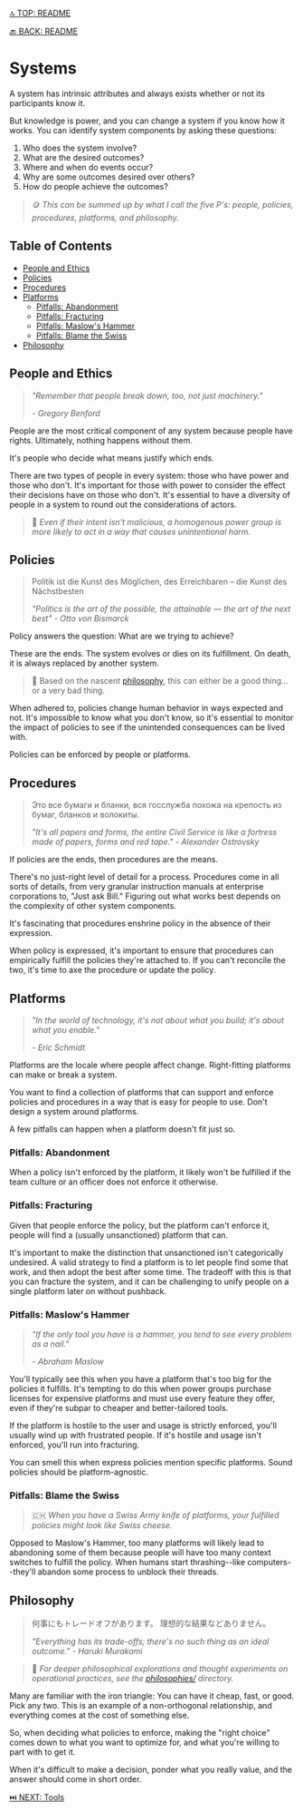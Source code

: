 [🔝 TOP: README](README.md)

[🔙 BACK: README](README.md)

Systems
=========

A system has intrinsic attributes and always exists whether or not its participants know it.

But knowledge is power, and you can change a system if you know how it works. You can identify system components by asking these questions:
1. Who does the system involve?
2. What are the desired outcomes?
3. Where and when do events occur?
4. Why are some outcomes desired over others?
5. How do people achieve the outcomes?
   
> 🪙 *This can be summed up by what I call the five P's: people, policies, procedures, platforms, and philosophy.*

Table of Contents
------------------

- [People and Ethics](#people-and-ethics)
- [Policies](#policies)
- [Procedures](#procedures)
- [Platforms](#platforms)
	- [Pitfalls: Abandonment](#pitfalls-abandonment)
	- [Pitfalls: Fracturing](#pitfalls-fracturing)
	- [Pitfalls: Maslow's Hammer](#pitfalls-maslows-hammer)
	- [Pitfalls: Blame the Swiss](#pitfalls-blame-the-swiss)
- [Philosophy](#philosophy)

People and Ethics
-----------------

> *"Remember that people break down, too, not just machinery."*
> 
> *- Gregory Benford*

People are the most critical component of any system because people have rights. Ultimately, nothing happens without them.

It's people who decide what means justify which ends.

There are two types of people in every system: those who have power and those who don't. It's important for those with power to consider the effect their decisions have on those who don't. It's essential to have a diversity of people in a system to round out the considerations of actors.

> 🤕 *Even if their intent isn't malicious, a homogenous power group is more likely to act in a way that causes unintentional harm.*

Policies
--------

> Politik ist die Kunst des Möglichen, des Erreichbaren – die Kunst des Nächstbesten
> 
> *"Politics is the art of the possible, the attainable — the art of the next best"*
> *- Otto von Bismarck*

Policy answers the question: What are we trying to achieve?

These are the ends. The system evolves or dies on its fulfillment. On death, it is always replaced by another system.

> 🧐 Based on the nascent [philosophy](#philosophy-1), this can either be a good thing... or a very bad thing.

When adhered to, policies change human behavior in ways expected and not. It's impossible to know what you don't know, so it's essential to monitor the impact of policies to see if the unintended consequences can be lived with.

Policies can be enforced by people or platforms.

Procedures
----------

> Это все бумаги и бланки, вся госслужба похожа на крепость из бумаг, бланков и волокиты.
>
> *"It's all papers and forms, the entire Civil Service is like a fortress made of papers, forms and red tape."*
> *- Alexander Ostrovsky*

If policies are the ends, then procedures are the means.

There's no just-right level of detail for a process. Procedures come in all sorts of details, from very granular instruction manuals at enterprise corporations to, "Just ask Bill." Figuring out what works best depends on the complexity of other system components.

It's fascinating that procedures enshrine policy in the absence of their expression.

When policy is expressed, it's important to ensure that procedures can empirically fulfill the policies they're attached to. If you can't reconcile the two, it's time to axe the procedure or update the policy.

Platforms
---------

> *"In the world of technology, it's not about what you build; it's about what you enable."*
> 
> *- Eric Schmidt*

Platforms are the locale where people affect change. Right-fitting platforms can make or break a system.

You want to find a collection of platforms that can support and enforce policies and procedures in a way that is easy for people to use. Don't design a system around platforms.

A few pitfalls can happen when a platform doesn't fit just so.

### Pitfalls: Abandonment

When a policy isn't enforced by the platform, it likely won't be fulfilled if the team culture or an officer does not enforce it otherwise.

### Pitfalls: Fracturing

Given that people enforce the policy, but the platform can't enforce it, people will find a (usually unsanctioned) platform that can.

It's important to make the distinction that unsanctioned isn't categorically undesired. A valid strategy to find a platform is to let people find some that work, and then adopt the best after some time. The tradeoff with this is that you can fracture the system, and it can be challenging to unify people on a single platform later on without pushback.

### Pitfalls: Maslow's Hammer

> *"If the only tool you have is a hammer, you tend to see every problem as a nail."*
> 
> *- Abraham Maslow*

You'll typically see this when you have a platform that's too big for the policies it fulfills. It's tempting to do this when power groups purchase licenses for expensive platforms and must use every feature they offer, even if they're subpar to cheaper and better-tailored tools.

If the platform is hostile to the user and usage is strictly enforced, you'll usually wind up with frustrated people. If it's hostile and usage isn't enforced, you'll run into fracturing.

You can smell this when express policies mention specific platforms. Sound policies should be platform-agnostic.

### Pitfalls: Blame the Swiss

> 🇨🇭 *When you have a Swiss Army knife of platforms, your fulfilled policies might look like Swiss cheese.*

Opposed to Maslow's Hammer, too many platforms will likely lead to abandoning some of them because people will have too many context switches to fulfill the policy. When humans start thrashing--like computers--they'll abandon some process to unblock their threads.

Philosophy
----------

> 何事にもトレードオフがあります。
> 理想的な結果などありません。
>
> *"Everything has its trade-offs; there's no such thing as an ideal outcome."*
> *- Haruki Murakami*

> 📖 *For deeper philosophical explorations and thought experiments on operational practices, see the [philosophies/](philosophies/) directory.*

Many are familiar with the iron triangle: You can have it cheap, fast, or good. Pick any two. This is an example of a non-orthogonal relationship, and everything comes at the cost of something else.

So, when deciding what policies to enforce, making the "right choice" comes down to what you want to optimize for, and what you're willing to part with to get it.

When it's difficult to make a decision, ponder what you really value, and the answer should come in short order.

[⏭️ NEXT: Tools](README.md#tools)
